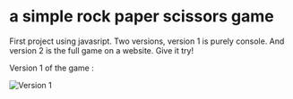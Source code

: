 # a simple rock paper scissors game

First project using javasript. Two versions, version 1 is purely console. And version 2
is the full game on a website. Give it try!


Version 1 of the game :

![Version 1](demo/ver.1.jpg)


